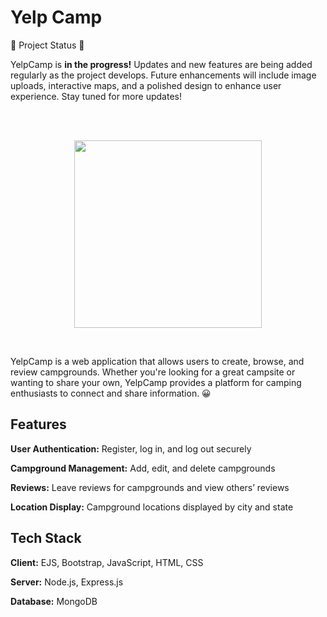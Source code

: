 # Yelp Camp

🚧 Project Status 🚧

<p>YelpCamp is <strong>in the progress!</strong> Updates and new features are being added regularly as the project develops. Future enhancements will include image uploads, interactive maps, and a polished design to enhance user experience. Stay tuned for more updates! </p>
<br />
<br />

<p align="center">
    <img src="https://i.pinimg.com/originals/fa/c7/56/fac756d3c37ce3d51cbc00db0f968372.gif" width="300">
</p>
<br />

<p align="left">YelpCamp is a web application that allows users to create, browse, and review campgrounds. Whether you're looking for a great campsite or wanting to share your own, YelpCamp provides a platform for camping enthusiasts to connect and share information. 😀
</p>

## Features

**User Authentication:** Register, log in, and log out securely

**Campground Management:** Add, edit, and delete campgrounds

**Reviews:** Leave reviews for campgrounds and view others’ reviews

**Location Display:** Campground locations displayed by city and state

## Tech Stack

**Client:** EJS, Bootstrap, JavaScript, HTML, CSS

**Server:** Node.js, Express.js

**Database:** MongoDB





